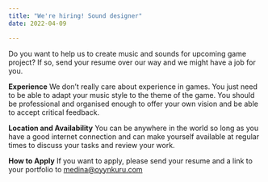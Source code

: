 ```yaml
---
title: "We're hiring! Sound designer"
date: 2022-04-09

---
```


Do you want to help us to create music and sounds for upcoming game project? 
If so, send your resume over our way and we might have a job for you.

**Experience**
We don’t really care about experience in games. You just need to be able to adapt your music style to the theme of the game. You should be professional and organised enough to offer your own vision and be able to accept critical feedback.

**Location and Availability**
You can be anywhere in the world so long as you have a good internet connection and can make yourself available at regular times to discuss your tasks and review your work.

**How to Apply**
If you want to apply, please send your resume and a link to your portfolio to medina@oyynkuru.com
